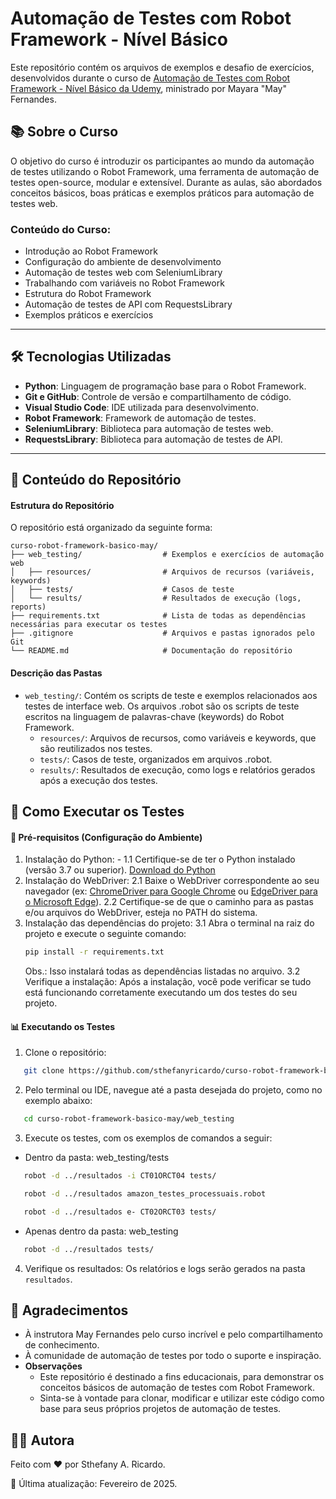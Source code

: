# Automação de Testes com Robot Framework - Nível Básico

Este repositório contém os arquivos de exemplos e desafio de exercícios, desenvolvidos durante o curso de [Automação de Testes com Robot Framework - Nível Básico da Udemy](https://www.udemy.com/course/automacao-de-testes-com-robot-framework-basico/), ministrado por Mayara "May" Fernandes. 

## 📚 Sobre o Curso

O objetivo do curso é introduzir os participantes ao mundo da automação de testes utilizando o Robot Framework, uma ferramenta de automação de testes open-source, modular e extensível. Durante as aulas, são abordados conceitos básicos, boas práticas e exemplos práticos para automação de testes web.

### Conteúdo do Curso:
- Introdução ao Robot Framework
- Configuração do ambiente de desenvolvimento
- Automação de testes web com SeleniumLibrary
- Trabalhando com variáveis no Robot Framework
- Estrutura do Robot Framework
- Automação de testes de API com RequestsLibrary
- Exemplos práticos e exercícios

---

## 🛠️ Tecnologias Utilizadas

- **Python**: Linguagem de programação base para o Robot Framework.
- **Git e GitHub**: Controle de versão e compartilhamento de código.
- **Visual Studio Code**: IDE utilizada para desenvolvimento.
- **Robot Framework**: Framework de automação de testes.
- **SeleniumLibrary**: Biblioteca para automação de testes web.
- **RequestsLibrary**: Biblioteca para automação de testes de API.

---

## 📁 Conteúdo do Repositório  
#### Estrutura do Repositório

O repositório está organizado da seguinte forma:

```
curso-robot-framework-basico-may/
├── web_testing/                  # Exemplos e exercícios de automação web
│   ├── resources/                # Arquivos de recursos (variáveis, keywords)
│   ├── tests/                    # Casos de teste
│   └── results/                  # Resultados de execução (logs, reports)
├── requirements.txt              # Lista de todas as dependências necessárias para executar os testes
├── .gitignore                    # Arquivos e pastas ignorados pelo Git
└── README.md                     # Documentação do repositório
```

#### Descrição das Pastas
- `web_testing/`: Contém os scripts de teste e exemplos relacionados aos testes de interface web. Os arquivos .robot são os scripts de teste escritos na linguagem de palavras-chave (keywords) do Robot Framework.
  - `resources/`: Arquivos de recursos, como variáveis e keywords, que são reutilizados nos testes.
  - `tests/`: Casos de teste, organizados em arquivos .robot.
  - `results/`: Resultados de execução, como logs e relatórios gerados após a execução dos testes.

## 🤖 Como Executar os Testes
#### 🔧 Pré-requisitos (Configuração do Ambiente)
  1. Instalação do Python:
    - 1.1 Certifique-se de ter o Python instalado (versão 3.7 ou superior). [Download do Python](https://www.python.org/downloads/)
  2. Instalação do WebDriver:
    2.1 Baixe o WebDriver correspondente ao seu navegador (ex: [ChromeDriver para Google Chrome](https://googlechromelabs.github.io/chrome-for-testing/) ou [EdgeDriver para o Microsoft Edge](https://developer.microsoft.com/pt-br/microsoft-edge/tools/webdriver)).
    2.2 Certifique-se de que o caminho para as pastas e/ou arquivos do WebDriver, esteja no PATH do sistema. 
  3. Instalação das dependências do projeto:
     3.1 Abra o terminal na raiz do projeto e execute o seguinte comando:
        ```bash
        pip install -r requirements.txt
        ```
        Obs.: Isso instalará todas as dependências listadas no arquivo.
     3.2 Verifique a instalação:
        Após a instalação, você pode verificar se tudo está funcionando corretamente executando um dos testes do seu projeto.

#### 📊 Executando os Testes
1. Clone o repositório:
```bash
   git clone https://github.com/sthefanyricardo/curso-robot-framework-basico-may.git
```
2. Pelo terminal ou IDE, navegue até a pasta desejada do projeto, como no exemplo abaixo:
```bash
   cd curso-robot-framework-basico-may/web_testing
```
3. Execute os testes, com os exemplos de comandos a seguir:
- Dentro da pasta: web_testing/tests
```bash
   robot -d ../resultados -i CT01ORCT04 tests/
```
```bash
   robot -d ../resultados amazon_testes_processuais.robot
```
```bash
   robot -d ../resultados e- CT02ORCT03 tests/
```
- Apenas dentro da pasta: web_testing
```bash
   robot -d ../resultados tests/
```
4. Verifique os resultados:
  Os relatórios e logs serão gerados na pasta ```resultados```.

## 📌 Agradecimentos
- À instrutora May Fernandes pelo curso incrível e pelo compartilhamento de conhecimento.
- À comunidade de automação de testes por todo o suporte e inspiração.
- **Observações**
  - Este repositório é destinado a fins educacionais, para demonstrar os conceitos básicos de automação de testes com Robot Framework.
  - Sinta-se à vontade para clonar, modificar e utilizar este código como base para seus próprios projetos de automação de testes.

## 🙋‍♀️ Autora
Feito com ❤️ por Sthefany A. Ricardo.

📅 Última atualização: Fevereiro de 2025.
